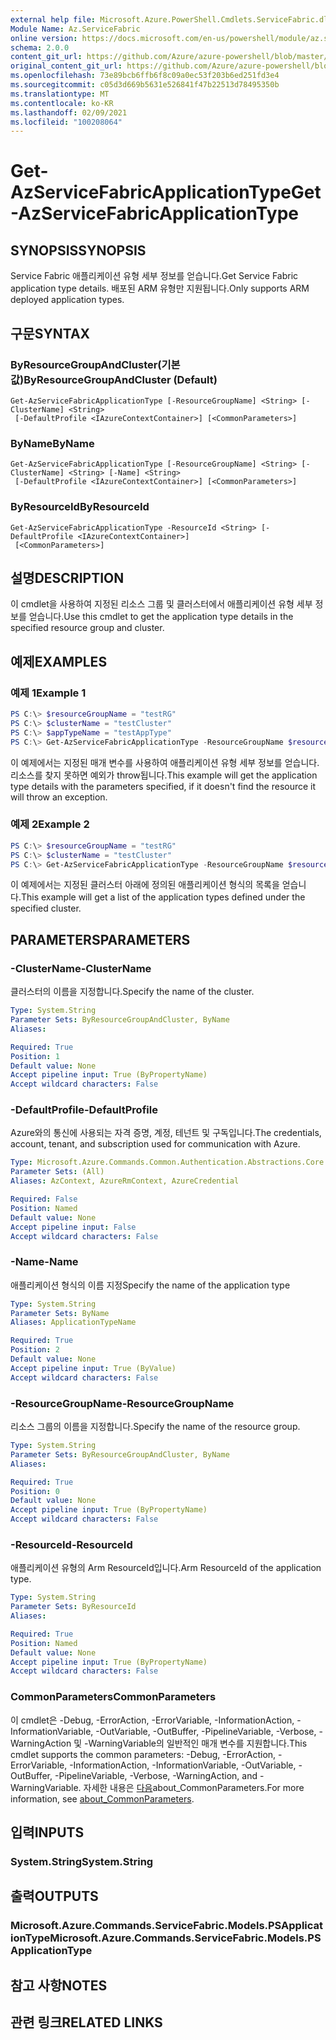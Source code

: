 ```yaml
---
external help file: Microsoft.Azure.PowerShell.Cmdlets.ServiceFabric.dll-Help.xml
Module Name: Az.ServiceFabric
online version: https://docs.microsoft.com/en-us/powershell/module/az.servicefabric/get-azservicefabricapplicationtype
schema: 2.0.0
content_git_url: https://github.com/Azure/azure-powershell/blob/master/src/ServiceFabric/ServiceFabric/help/Get-AzServiceFabricApplicationType.md
original_content_git_url: https://github.com/Azure/azure-powershell/blob/master/src/ServiceFabric/ServiceFabric/help/Get-AzServiceFabricApplicationType.md
ms.openlocfilehash: 73e89bcb6ffb6f8c09a0ec53f203b6ed251fd3e4
ms.sourcegitcommit: c05d3d669b5631e526841f47b22513d78495350b
ms.translationtype: MT
ms.contentlocale: ko-KR
ms.lasthandoff: 02/09/2021
ms.locfileid: "100208064"
---
```

# <span data-ttu-id="8742f-101">Get-AzServiceFabricApplicationType</span><span class="sxs-lookup"><span data-stu-id="8742f-101">Get-AzServiceFabricApplicationType</span></span>

## <span data-ttu-id="8742f-102">SYNOPSIS</span><span class="sxs-lookup"><span data-stu-id="8742f-102">SYNOPSIS</span></span>
<span data-ttu-id="8742f-103">Service Fabric 애플리케이션 유형 세부 정보를 얻습니다.</span><span class="sxs-lookup"><span data-stu-id="8742f-103">Get Service Fabric application type details.</span></span> <span data-ttu-id="8742f-104">배포된 ARM 유형만 지원됩니다.</span><span class="sxs-lookup"><span data-stu-id="8742f-104">Only supports ARM deployed application types.</span></span>

## <span data-ttu-id="8742f-105">구문</span><span class="sxs-lookup"><span data-stu-id="8742f-105">SYNTAX</span></span>

### <span data-ttu-id="8742f-106">ByResourceGroupAndCluster(기본값)</span><span class="sxs-lookup"><span data-stu-id="8742f-106">ByResourceGroupAndCluster (Default)</span></span>
```
Get-AzServiceFabricApplicationType [-ResourceGroupName] <String> [-ClusterName] <String>
 [-DefaultProfile <IAzureContextContainer>] [<CommonParameters>]
```

### <span data-ttu-id="8742f-107">ByName</span><span class="sxs-lookup"><span data-stu-id="8742f-107">ByName</span></span>
```
Get-AzServiceFabricApplicationType [-ResourceGroupName] <String> [-ClusterName] <String> [-Name] <String>
 [-DefaultProfile <IAzureContextContainer>] [<CommonParameters>]
```

### <span data-ttu-id="8742f-108">ByResourceId</span><span class="sxs-lookup"><span data-stu-id="8742f-108">ByResourceId</span></span>
```
Get-AzServiceFabricApplicationType -ResourceId <String> [-DefaultProfile <IAzureContextContainer>]
 [<CommonParameters>]
```

## <span data-ttu-id="8742f-109">설명</span><span class="sxs-lookup"><span data-stu-id="8742f-109">DESCRIPTION</span></span>
<span data-ttu-id="8742f-110">이 cmdlet을 사용하여 지정된 리소스 그룹 및 클러스터에서 애플리케이션 유형 세부 정보를 얻습니다.</span><span class="sxs-lookup"><span data-stu-id="8742f-110">Use this cmdlet to get the application type details in the specified resource group and cluster.</span></span>

## <span data-ttu-id="8742f-111">예제</span><span class="sxs-lookup"><span data-stu-id="8742f-111">EXAMPLES</span></span>

### <span data-ttu-id="8742f-112">예제 1</span><span class="sxs-lookup"><span data-stu-id="8742f-112">Example 1</span></span>
```powershell
PS C:\> $resourceGroupName = "testRG"
PS C:\> $clusterName = "testCluster"
PS C:\> $appTypeName = "testAppType"
PS C:\> Get-AzServiceFabricApplicationType -ResourceGroupName $resourceGroupName -ClusterName $clusterName -Name $appTypeName
```

<span data-ttu-id="8742f-113">이 예제에서는 지정된 매개 변수를 사용하여 애플리케이션 유형 세부 정보를 얻습니다. 리소스를 찾지 못하면 예외가 throw됩니다.</span><span class="sxs-lookup"><span data-stu-id="8742f-113">This example will get the application type details with the parameters specified, if it doesn't find the resource it will throw an exception.</span></span>

### <span data-ttu-id="8742f-114">예제 2</span><span class="sxs-lookup"><span data-stu-id="8742f-114">Example 2</span></span>
```powershell
PS C:\> $resourceGroupName = "testRG"
PS C:\> $clusterName = "testCluster"
PS C:\> Get-AzServiceFabricApplicationType -ResourceGroupName $resourceGroupName -ClusterName $clusterName
```

<span data-ttu-id="8742f-115">이 예제에서는 지정된 클러스터 아래에 정의된 애플리케이션 형식의 목록을 얻습니다.</span><span class="sxs-lookup"><span data-stu-id="8742f-115">This example will get a list of the application types defined under the specified cluster.</span></span>

## <span data-ttu-id="8742f-116">PARAMETERS</span><span class="sxs-lookup"><span data-stu-id="8742f-116">PARAMETERS</span></span>

### <span data-ttu-id="8742f-117">-ClusterName</span><span class="sxs-lookup"><span data-stu-id="8742f-117">-ClusterName</span></span>
<span data-ttu-id="8742f-118">클러스터의 이름을 지정합니다.</span><span class="sxs-lookup"><span data-stu-id="8742f-118">Specify the name of the cluster.</span></span>

```yaml
Type: System.String
Parameter Sets: ByResourceGroupAndCluster, ByName
Aliases:

Required: True
Position: 1
Default value: None
Accept pipeline input: True (ByPropertyName)
Accept wildcard characters: False
```

### <span data-ttu-id="8742f-119">-DefaultProfile</span><span class="sxs-lookup"><span data-stu-id="8742f-119">-DefaultProfile</span></span>
<span data-ttu-id="8742f-120">Azure와의 통신에 사용되는 자격 증명, 계정, 테넌트 및 구독입니다.</span><span class="sxs-lookup"><span data-stu-id="8742f-120">The credentials, account, tenant, and subscription used for communication with Azure.</span></span>

```yaml
Type: Microsoft.Azure.Commands.Common.Authentication.Abstractions.Core.IAzureContextContainer
Parameter Sets: (All)
Aliases: AzContext, AzureRmContext, AzureCredential

Required: False
Position: Named
Default value: None
Accept pipeline input: False
Accept wildcard characters: False
```

### <span data-ttu-id="8742f-121">-Name</span><span class="sxs-lookup"><span data-stu-id="8742f-121">-Name</span></span>
<span data-ttu-id="8742f-122">애플리케이션 형식의 이름 지정</span><span class="sxs-lookup"><span data-stu-id="8742f-122">Specify the name of the application type</span></span>

```yaml
Type: System.String
Parameter Sets: ByName
Aliases: ApplicationTypeName

Required: True
Position: 2
Default value: None
Accept pipeline input: True (ByValue)
Accept wildcard characters: False
```

### <span data-ttu-id="8742f-123">-ResourceGroupName</span><span class="sxs-lookup"><span data-stu-id="8742f-123">-ResourceGroupName</span></span>
<span data-ttu-id="8742f-124">리소스 그룹의 이름을 지정합니다.</span><span class="sxs-lookup"><span data-stu-id="8742f-124">Specify the name of the resource group.</span></span>

```yaml
Type: System.String
Parameter Sets: ByResourceGroupAndCluster, ByName
Aliases:

Required: True
Position: 0
Default value: None
Accept pipeline input: True (ByPropertyName)
Accept wildcard characters: False
```

### <span data-ttu-id="8742f-125">-ResourceId</span><span class="sxs-lookup"><span data-stu-id="8742f-125">-ResourceId</span></span>
<span data-ttu-id="8742f-126">애플리케이션 유형의 Arm ResourceId입니다.</span><span class="sxs-lookup"><span data-stu-id="8742f-126">Arm ResourceId of the application type.</span></span>

```yaml
Type: System.String
Parameter Sets: ByResourceId
Aliases:

Required: True
Position: Named
Default value: None
Accept pipeline input: True (ByPropertyName)
Accept wildcard characters: False
```

### <span data-ttu-id="8742f-127">CommonParameters</span><span class="sxs-lookup"><span data-stu-id="8742f-127">CommonParameters</span></span>
<span data-ttu-id="8742f-128">이 cmdlet은 -Debug, -ErrorAction, -ErrorVariable, -InformationAction, -InformationVariable, -OutVariable, -OutBuffer, -PipelineVariable, -Verbose, -WarningAction 및 -WarningVariable의 일반적인 매개 변수를 지원합니다.</span><span class="sxs-lookup"><span data-stu-id="8742f-128">This cmdlet supports the common parameters: -Debug, -ErrorAction, -ErrorVariable, -InformationAction, -InformationVariable, -OutVariable, -OutBuffer, -PipelineVariable, -Verbose, -WarningAction, and -WarningVariable.</span></span> <span data-ttu-id="8742f-129">자세한 내용은 [다음](http://go.microsoft.com/fwlink/?LinkID=113216)about_CommonParameters.</span><span class="sxs-lookup"><span data-stu-id="8742f-129">For more information, see [about_CommonParameters](http://go.microsoft.com/fwlink/?LinkID=113216).</span></span>

## <span data-ttu-id="8742f-130">입력</span><span class="sxs-lookup"><span data-stu-id="8742f-130">INPUTS</span></span>

### <span data-ttu-id="8742f-131">System.String</span><span class="sxs-lookup"><span data-stu-id="8742f-131">System.String</span></span>

## <span data-ttu-id="8742f-132">출력</span><span class="sxs-lookup"><span data-stu-id="8742f-132">OUTPUTS</span></span>

### <span data-ttu-id="8742f-133">Microsoft.Azure.Commands.ServiceFabric.Models.PSApplicationType</span><span class="sxs-lookup"><span data-stu-id="8742f-133">Microsoft.Azure.Commands.ServiceFabric.Models.PSApplicationType</span></span>

## <span data-ttu-id="8742f-134">참고 사항</span><span class="sxs-lookup"><span data-stu-id="8742f-134">NOTES</span></span>

## <span data-ttu-id="8742f-135">관련 링크</span><span class="sxs-lookup"><span data-stu-id="8742f-135">RELATED LINKS</span></span>
